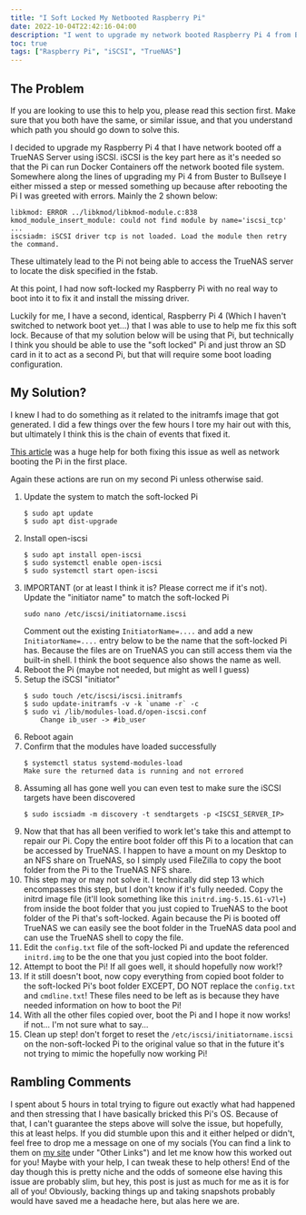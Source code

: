 ```yaml
---
title: "I Soft Locked My Netbooted Raspberry Pi"
date: 2022-10-04T22:42:16-04:00
description: "I went to upgrade my network booted Raspberry Pi 4 from Buster to Bullseye and ended up making it fail to boot"
toc: true
tags: ["Raspberry Pi", "iSCSI", "TrueNAS"]
---
```


## The Problem
If you are looking to use this to help you, please read this section first. Make sure that you both have the same, or similar issue, and that you understand which path you should go down to solve this.

I decided to upgrade my Raspberry Pi 4 that I have network booted off a TrueNAS Server using iSCSI. iSCSI is the key part here as it's needed so that the Pi can run Docker Containers off the network booted file system. Somewhere along the lines of upgrading my Pi 4 from Buster to Bullseye I either missed a step or messed something up because after rebooting the Pi I was greeted with errors. Mainly the 2 shown below:

```
libkmod: ERROR ../libkmod/libkmod-module.c:838 kmod_module_insert_module: could not find module by name='iscsi_tcp'
...
iscsiadm: iSCSI driver tcp is not loaded. Load the module then retry the command.
```

These ultimately lead to the Pi not being able to access the TrueNAS server to locate the disk specified in the fstab.

At this point, I had now soft-locked my Raspberry Pi with no real way to boot into it to fix it and install the missing driver.

Luckily for me, I have a second, identical, Raspberry Pi 4 (Which I haven't switched to network boot yet...) that I was able to use to help me fix this soft lock. Because of that my solution below will be using that Pi, but technically I think you should be able to use the "soft locked" Pi and just throw an SD card in it to act as a second Pi, but that will require some boot loading configuration.

## My Solution?

I knew I had to do something as it related to the initramfs image that got generated. I did a few things over the few hours I tore my hair out with this, but ultimately I think this is the chain of events that fixed it.

[This article](https://jacobrsnyder.com/2021/01/20/network-booting-a-raspberry-pi-with-docker-support/) was a huge help for both fixing this issue as well as network booting the Pi in the first place.

Again these actions are run on my second Pi unless otherwise said.

1. Update the system to match the soft-locked Pi
    ```
    $ sudo apt update
    $ sudo apt dist-upgrade
    ```
2. Install open-iscsi
    ```
    $ sudo apt install open-iscsi
    $ sudo systemctl enable open-iscsi
    $ sudo systemctl start open-iscsi
    ```
3. IMPORTANT (or at least I think it is? Please correct me if it's not). Update the "initiator name" to match the soft-locked Pi
    ```
    sudo nano /etc/iscsi/initiatorname.iscsi
    ```
    Comment out the existing `InitiatorName=....` and add a new `InitiatorName=....` entry below to be the name that the soft-locked Pi has. Because the files are on TrueNAS you can still access them via the built-in shell. I think the boot sequence also shows the name as well.
4. Reboot the Pi (maybe not needed, but might as well I guess)
5. Setup the iSCSI "initiator"
    ```
    $ sudo touch /etc/iscsi/iscsi.initramfs
    $ sudo update-initramfs -v -k `uname -r` -c
    $ sudo vi /lib/modules-load.d/open-iscsi.conf
        Change ib_user -> #ib_user
    ```
6. Reboot again
7. Confirm that the modules have loaded successfully
    ```
    $ systemctl status systemd-modules-load
    Make sure the returned data is running and not errored
    ```
8. Assuming all has gone well you can even test to make sure the iSCSI targets have been discovered
    ```
    $ sudo iscsiadm -m discovery -t sendtargets -p <ISCSI_SERVER_IP>
    ```
9. Now that that has all been verified to work let's take this and attempt to repair our Pi. Copy the entire boot folder off this Pi to a location that can be accessed by TrueNAS. I happen to have a mount on my Desktop to an NFS share on TrueNAS, so I simply used FileZilla to copy the boot folder from the Pi to the TrueNAS NFS share.
10. This step may or may not solve it. I technically did step 13 which encompasses this step, but I don't know if it's fully needed. Copy the initrd image file (it'll look something like this `initrd.img-5.15.61-v7l+`) from inside the boot folder that you just copied to TrueNAS to the boot folder of the Pi that's soft-locked. Again because the Pi is booted off TrueNAS we can easily see the boot folder in the TrueNAS data pool and can use the TrueNAS shell to copy the file.
11. Edit the `config.txt` file of the soft-locked Pi and update the referenced `initrd.img` to be the one that you just copied into the boot folder.
12. Attempt to boot the Pi! If all goes well, it should hopefully now work!?
13. If it still doesn't boot, now copy everything from copied boot folder to the soft-locked Pi's boot folder EXCEPT, DO NOT replace the `config.txt` and `cmdline.txt`! These files need to be left as is because they have needed information on how to boot the Pi!
14. With all the other files copied over, boot the Pi and I hope it now works! if not... I'm not sure what to say...
15. Clean up step! don't forget to reset the `/etc/iscsi/initiatorname.iscsi` on the non-soft-locked Pi to the original value so that in the future it's not trying to mimic the hopefully now working Pi!


## Rambling Comments
I spent about 5 hours in total trying to figure out exactly what had happened and then stressing that I have basically bricked this Pi's OS. Because of that, I can't guarantee the steps above will solve the issue, but hopefully, this at least helps. If you did stumble upon this and it either helped or didn't, feel free to drop me a message on one of my socials (You can find a link to them on [my site](https://theturkey.dev/) under "Other Links") and let me know how this worked out for you! Maybe with your help, I can tweak these to help others! End of the day though this is pretty niche and the odds of someone else having this issue are probably slim, but hey, this post is just as much for me as it is for all of you! Obviously, backing things up and taking snapshots probably would have saved me a headache here, but alas here we are.